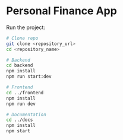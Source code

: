 # Personal Finance App

Run the project:

```bash
# Clone repo
git clone <repository_url>
cd <repository_name>

# Backend
cd backend
npm install
npm run start:dev

# Frontend
cd ../frontend
npm install
npm run dev

# Documentation
cd ../docs
npm install
npm start
```
